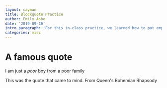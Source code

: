 ```yaml
---
layout: cayman
title: Blockquote Practice
author: Emily Ashe
date: '2019-09-16'
intro_paragraph: 'For this in-class practice, we learned how to put emphasis on a word, and we learned how to block quote it.'
categories: misc
---
```

<body>
  <h1> A famous quote </h1>
  <blockqupte>
    I am just a <em>poor</em> boy from a poor family
   
  <p> This was the quote that came to mind. From Queen's Bohemian Rhapsody</p>
